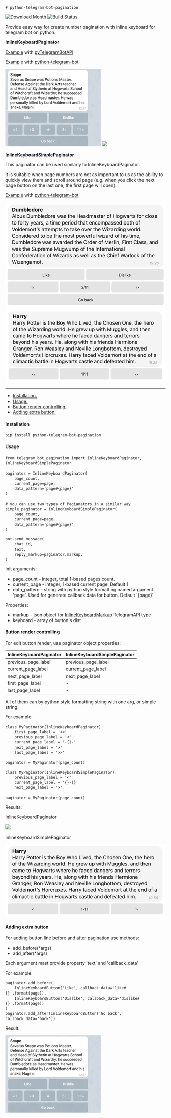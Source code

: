     # python-telegram-bot-pagination

[![Download Month](https://img.shields.io/pypi/v/python-telegram-bot-pagination.svg)](https://pypi.python.org/pypi/python-telegram-bot-pagination)
[![Build Status](https://travis-ci.com/ksinn/python-telegram-bot-pagination.svg?branch=master)](https://travis-ci.com/ksinn/python-telegram-bot-pagination)

Provide easy way for create number pagination with inline keyboard for telegram bot on python.

**InlineKeyboardPaginator**

[Example](https://github.com/ksinn/python-telegram-bot-pagination/blob/master/examples/example.py) with [pyTelegramBotAPI](https://github.com/eternnoir/pyTelegramBotAPI)

[Example](https://github.com/ksinn/python-telegram-bot-pagination/blob/master/examples/example2.py) with [python-telegram-bot](https://github.com/python-telegram-bot/python-telegram-bot)

![](https://github.com/ksinn/python-telegram-bot-pagination/raw/master/examples/media/ex1.png)  ![](https://github.com/ksinn/python-telegram-bot-pagination/raw/master/examples/media/f1.jpg)

**InlineKeyboardSimplePaginator**

This paginator can be used similarly to InlineKeyboardPaginator. 

It is suitable when page numbers are not as important to us as the ability to quickly view them and scroll around page
(e.g. when you click the next page button on the last one, the first page will open).

[Example](https://github.com/ksinn/python-telegram-bot-pagination/blob/master/examples/example3.py) with [python-telegram-bot](https://github.com/python-telegram-bot/python-telegram-bot)

![](https://github.com/ksinn/python-telegram-bot-pagination/raw/master/examples/media/simple_2.png)  ![](https://github.com/ksinn/python-telegram-bot-pagination/raw/master/examples/media/simple_1.png)

---
* [Installation.](#installation)
* [Usage.](#usage)
* [Button render controlling.](#button-render-controlling)
* [Adding extra button.](#adding-extra-button)

#### Installation

    pip install python-telegram-bot-pagination

#### Usage

```python3
from telegram_bot_pagination import InlineKeyboardPaginator, InlineKeyboardSimplePaginator

paginator = InlineKeyboardPaginator(
    page_count,
    current_page=page,
    data_pattern='page#{page}'
)

# you can use two types of Pagianators in a similar way
simple_paginator = InlineKeyboardSimplePaginator(
    page_count,
    current_page=page,
    data_pattern='page#{page}'
)
```
```python3
bot.send_message(
    chat_id,
    text,
    reply_markup=paginator.markup,
)
```

Init arguments:
* page_count - integer, total 1-based pages count.
* current_page - integer, 1-based current page. Default 1
* data_pattern - string with python style formatting named argument 'page'. Used for generate callback data for button. Default '{page}'

Properties:
* markup - json object for [InlineKeyboardMarkup](https://core.telegram.org/bots/api#inlinekeyboardmarkup) TelegramAPI type
* keyboard - array of button's dist 

#### Button render controlling
For edit button render, use paginator object properties:

| InlineKeyboardPaginator | InlineKeyboardSimplePaginator |
|-------------------------|-------------------------------|
| previous_page_label     | previous_page_label           |
| current_page_label      | current_page_label            |
 | next_page_label         | next_page_label               |
 | first_page_label        | -                             |
 | last_page_label         | -                             |


All of them can by python style formatting string with one arg, or simple string.

For example:
```python3
class MyPaginator(InlineKeyboardPaginator):
    first_page_label = '<<'
    previous_page_label = '<'
    current_page_label = '-{}-'
    next_page_label = '>'
    last_page_label = '>>'

paginator = MyPaginator(page_count)
```
```python3
class MyPaginator(InlineKeyboardSimplePaginator):
    previous_page_label = '<'
    current_page_label = '{}-{}'
    next_page_label = '>'

paginator = MyPaginator(page_count)
```
Results:

InlineKeyboardPaginator

![](https://github.com/ksinn/python-telegram-bot-pagination/raw/master/examples/media/m2.jpg)

InlineKeyboardSimplePaginator

![](https://github.com/ksinn/python-telegram-bot-pagination/raw/master/examples/media/simple_3.png)

#### Adding extra button
For adding button line before and after pagination use methods:

* add_before(*args)
* add_after(*args)

Each argument mast provide property 'text' and 'callback_data'

For example:
```python3
paginator.add_before(
    InlineKeyboardButton('Like', callback_data='like#{}'.format(page)),
    InlineKeyboardButton('Dislike', callback_data='dislike#{}'.format(page))
)
paginator.add_after(InlineKeyboardButton('Go back', callback_data='back'))

```

Result:

![](https://github.com/ksinn/python-telegram-bot-pagination/raw/master/examples/media/ex1.png)

